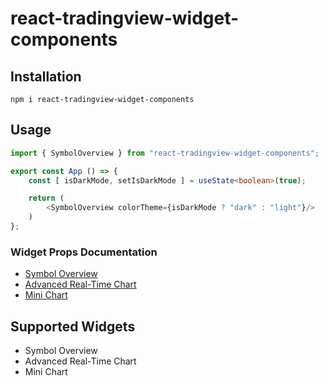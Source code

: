 # react-tradingview-widget-components

## Installation
`npm i react-tradingview-widget-components`

## Usage
```typescript
import { SymbolOverview } from "react-tradingview-widget-components";

export const App () => {
    const [ isDarkMode, setIsDarkMode ] = useState<boolean>(true);

    return (
        <SymbolOverview colorTheme={isDarkMode ? "dark" : "light"}/>
    )
};
```

### Widget Props Documentation
- [Symbol Overview](/src/types/SymbolOverviewProps.ts)
- [Advanced Real-Time Chart](/src/types/AdvancedRealTimeChartProps.ts)
- [Mini Chart](/src/types/MiniChartProps.ts)

## Supported Widgets
- Symbol Overview
- Advanced Real-Time Chart
- Mini Chart